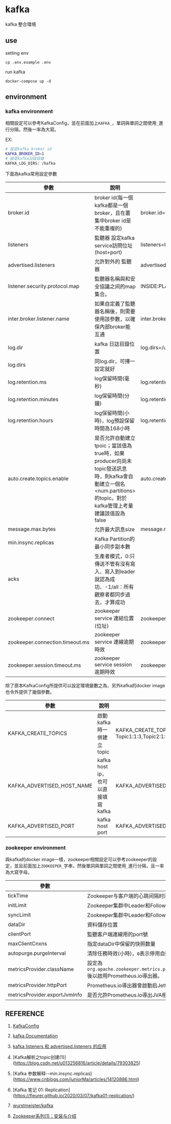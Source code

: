 # kafka

kafka 整合環境

## use

setting env

```
cp .env.example .env
```

run kafka

```
docker-compose up -d 
```

## environment

### kafka environment

相關設定可以參考KafkaConfig，並在前面加上`KAFKA_`，單詞與單詞之間使用`_`進行分隔，然後一率為大寫。

EX:

```bash
# 設定kafka broker id
KAFKA_BROKER_ID=1
# 設定kafka日誌目錄
KAFKA_LOG_DIRS: /kafka
```

下面為kafka常用設定參數

| 參數 | 說明 | Example |
| ---- | --- | --- |
| broker.id | broker id(每一個kafka都是一個broker，且在叢集中broker id是不能重複的) | broker.id=0 |
| listeners| 監聽器 設定kafka service訪問位址(host+port) | listeners=INSIDE://:9092,OUTSIDE://:9094 |
| advertised.listeners | 允許對外的 監聽器 | advertised.listeners=PLAINTEXT://localhost:9092 |
| listener.security.protocol.map| 監聽器名稱與和安全協議之间的map集合。 | INSIDE:PLAINTEXT,OUTSIDE:PLAINTEXT |
| inter.broker.listener.name | 如果自定義了監聽器名稱後，則需要使用該參數，以確保內部broker能互通 | inter.broker.listener.name=INTERNAL |
| log.dir | kafka 日誌目錄位置 | log.dirs=/usr/local/var/lib/kafka-logs |
| log.dirs | 同log.dir，可擇一設定就好 | |
| log.retention.ms | log保留時間(毫秒) | log.retention.ms=168 |
| log.retention.minutes | log保留時間(分鐘) | log.retention.minutes=168 |
| log.retention.hours | log保留時間(小時)，log預設保留時間為168小時 | log.retention.hours=168 |
| auto.create.topics.enable | 是否允許自動建立tpoic；當該值為true時，如果producer向尚未topic發送訊息時，則kafka會自動建立一個名<num.partitions>的topic。對於kafka管理上考量建議該值設為false| auto.create.topics.enable: false |
| message.max.bytes | 允許最大訊息size | message.max.bytes: 1048576|
| min.insync.replicas | Kafka Partition的最小同步副本數 | |
| acks | 生產者模式，0:只傳送不管有沒有寫入、寫入到leader就認為成功、-1/all：所有觀察者都同步過去，才算成功|  |
| zookeeper.connect | zookeeper service 連結位置(位址) | zookeeper.connect=localhost:2181 |
| zookeeper.connection.timeout.ms | zookeeper service 連線逾期時效 | zookeeper.connection.timeout.ms=18000 |
| zookeeper.session.timeout.ms |  zookeeper service session 逾期時效 | zookeeper.session.timeout.ms=30000 |

除了原本KafkaConfig所提供可以設定環境變數之為，另外kafka的docker image也令外提供了幾個參數。

| 參數 | 說明 |  |
| ---- | --- | --- |
| KAFKA_CREATE_TOPICS | 啟動kafka時一併建立topic | KAFKA_CREATE_TOPICS: Topic1:1:3,Topic2:1:1:compact |
| KAFKA_ADVERTISED_HOST_NAME | kafka host ip，也可以直接填寫kafka| KAFKA_ADVERTISED_HOST_NAME:localhost |
| KAFKA_ADVERTISED_PORT | kafka host port | KAFKA_ADVERTISED_PORT: 9092 |

### zookeeper environment

與kafka的docker image一樣，zookeeper相關設定可以參考zookeeper的設定，並且前面加上`ZOOKEEPER_`字串，然後單詞與單詞之間使用`_`進行分隔，且一率為大寫字母。

| 參數 | 說明 |  |
| ---- | --- | --- |
| tickTime | Zookeeper与客户端的心跳间隔时间（单位毫秒）。 | tickTime=2000 |
| initLimit | Zookeeper集群中Leader和Follower之间初始连接的最大心跳数量 | initLimit=10 |
| syncLimit | Zookeeper集群中Leader和Follower之间的最大心跳数量 | syncLimit=5 |
| dataDir | 資料儲存位置| dataDir=/usr/local/var/lib/zookeeper |
| clientPort | 監聽客户端連線用的port號 | clientPort=2181 |
| maxClientCnxns | 指定dataDir中保留的快照数量 | maxClientCnxns=60 |
| autopurge.purgeInterval | 清除任務時效(小時)，`0`表示停用自動清除功能| autopurge.purgeInterval=1 |
| metricsProvider.className | 設定為`org.apache.zookeeper.metrics.prometheus.PrometheusMetricsProvider`後以啟用Prometheus.io導出器。| metricsProvider.className=org.apache.zookeeper.metrics.prometheus.PrometheusMetricsProvider |
| metricsProvider.httpPort | Prometheus.io導出器會啟動启Jetty 服務並綁定至該port號 | metricsProvider.httpPort=7000 |
| metricsProvider.exportJvmInfo | 是否允許Prometheus.io導出JVA相關指標| metricsProvider.exportJvmInfo=true |

## REFERENCE

1. [KafkaConfig](https://jaceklaskowski.gitbooks.io/apache-kafka/content/kafka-server-KafkaConfig.html)

2. [kafka Documentation](https://kafka.apache.org/documentation)

3. [kafka listeners 和 advertised.listeners 的应用](https://segmentfault.com/a/1190000020715650)

4. [Kafka解析之topic创建(1)] (https://blog.csdn.net/u013256816/article/details/79303825)

5. [Kafka 参数解释--min.insync.replicas] (https://www.cnblogs.com/juniorMa/articles/14120886.html)

6. [Kafka 笔记 01: Replication] (https://fleurer.github.io/2020/03/07/kafka01-replication/)

7. [wurstmeister/kafka](https://hub.docker.com/r/wurstmeister/kafka/)

8. [Zookeeper系列(1)：安装与介绍](https://www.cnblogs.com/seve/p/14701635.html)
